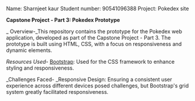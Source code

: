 Name: Sharnjeet kaur
Student number: 90541096388
Project: Pokedex site


**Capstone Project - Part 3: Pokedex Prototype**

_ Overview-_This repository contains the prototype for the Pokedex web application, developed as part of the Capstone Project - Part 3. The prototype is built using HTML, CSS, with a focus on responsiveness and dynamic elements.

_Resources Used-_ [Bootstrap](https://getbootstrap.com/): Used for the CSS framework to enhance styling and responsiveness.  

_Challenges Faced- _Responsive Design: Ensuring a consistent user experience across different devices posed challenges, but Bootstrap's grid system greatly facilitated responsiveness.
